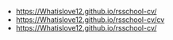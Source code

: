 - https://Whatislove12.github.io/rsschool-cv/ 
- https://Whatislove12.github.io/rsschool-cv/cv 
- https://Whatislove12.github.io/rsschool-cv/ 

